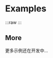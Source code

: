 # Examples
:::raw
<preivew src="../../components/example/App.vue"></preivew>
:::
## More

更多示例还在开发中...
